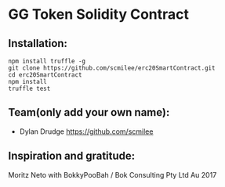 # GG Token Solidity Contract

## Installation:
~~~
npm install truffle -g
git clone https://github.com/scmilee/erc20SmartContract.git
cd erc20SmartContract
npm install
truffle test
~~~

## Team(only add your own name):
- Dylan Drudge https://github.com/scmilee

## Inspiration and gratitude: 

Moritz Neto with BokkyPooBah / Bok Consulting Pty Ltd Au 2017
